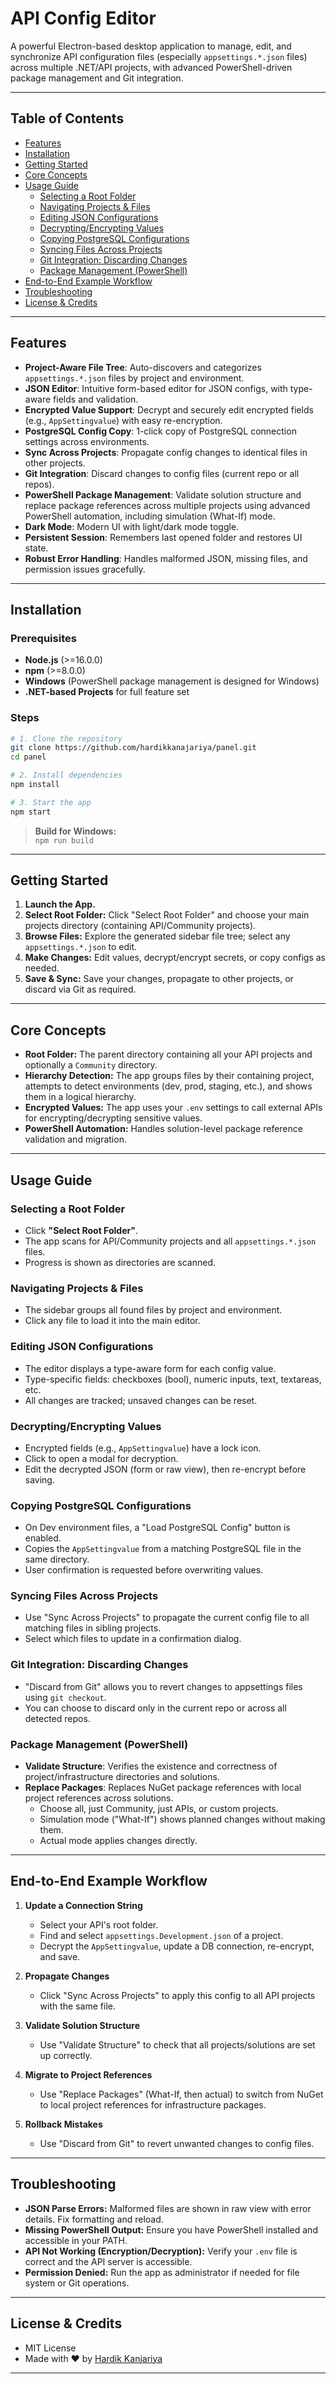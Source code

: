 # API Config Editor

A powerful Electron-based desktop application to manage, edit, and synchronize API configuration files (especially `appsettings.*.json` files) across multiple .NET/API projects, with advanced PowerShell-driven package management and Git integration.

---

## Table of Contents

- [Features](#features)
- [Installation](#installation)
- [Getting Started](#getting-started)
- [Core Concepts](#core-concepts)
- [Usage Guide](#usage-guide)
  - [Selecting a Root Folder](#selecting-a-root-folder)
  - [Navigating Projects & Files](#navigating-projects--files)
  - [Editing JSON Configurations](#editing-json-configurations)
  - [Decrypting/Encrypting Values](#decryptingencrypting-values)
  - [Copying PostgreSQL Configurations](#copying-postgresql-configurations)
  - [Syncing Files Across Projects](#syncing-files-across-projects)
  - [Git Integration: Discarding Changes](#git-integration-discarding-changes)
  - [Package Management (PowerShell)](#package-management-powershell)
- [End-to-End Example Workflow](#end-to-end-example-workflow)
- [Troubleshooting](#troubleshooting)
- [License & Credits](#license--credits)

---

## Features

- **Project-Aware File Tree**: Auto-discovers and categorizes `appsettings.*.json` files by project and environment.
- **JSON Editor**: Intuitive form-based editor for JSON configs, with type-aware fields and validation.
- **Encrypted Value Support**: Decrypt and securely edit encrypted fields (e.g., `AppSettingvalue`) with easy re-encryption.
- **PostgreSQL Config Copy**: 1-click copy of PostgreSQL connection settings across environments.
- **Sync Across Projects**: Propagate config changes to identical files in other projects.
- **Git Integration**: Discard changes to config files (current repo or all repos).
- **PowerShell Package Management**: Validate solution structure and replace package references across multiple projects using advanced PowerShell automation, including simulation (What-If) mode.
- **Dark Mode**: Modern UI with light/dark mode toggle.
- **Persistent Session**: Remembers last opened folder and restores UI state.
- **Robust Error Handling**: Handles malformed JSON, missing files, and permission issues gracefully.

---

## Installation

### Prerequisites

- **Node.js** (>=16.0.0)
- **npm** (>=8.0.0)
- **Windows** (PowerShell package management is designed for Windows)
- **.NET-based Projects** for full feature set

### Steps

```bash
# 1. Clone the repository
git clone https://github.com/hardikkanajariya/panel.git
cd panel

# 2. Install dependencies
npm install

# 3. Start the app
npm start
```

> **Build for Windows:**  
> `npm run build`

---

## Getting Started

1. **Launch the App.**
2. **Select Root Folder:** Click "Select Root Folder" and choose your main projects directory (containing API/Community projects).
3. **Browse Files:** Explore the generated sidebar file tree; select any `appsettings.*.json` to edit.
4. **Make Changes:** Edit values, decrypt/encrypt secrets, or copy configs as needed.
5. **Save & Sync:** Save your changes, propagate to other projects, or discard via Git as required.

---

## Core Concepts

- **Root Folder:** The parent directory containing all your API projects and optionally a `Community` directory.
- **Hierarchy Detection:** The app groups files by their containing project, attempts to detect environments (dev, prod, staging, etc.), and shows them in a logical hierarchy.
- **Encrypted Values:** The app uses your `.env` settings to call external APIs for encrypting/decrypting sensitive values.
- **PowerShell Automation:** Handles solution-level package reference validation and migration.

---

## Usage Guide

### Selecting a Root Folder

- Click **"Select Root Folder"**.
- The app scans for API/Community projects and all `appsettings.*.json` files.
- Progress is shown as directories are scanned.

### Navigating Projects & Files

- The sidebar groups all found files by project and environment.
- Click any file to load it into the main editor.

### Editing JSON Configurations

- The editor displays a type-aware form for each config value.
- Type-specific fields: checkboxes (bool), numeric inputs, text, textareas, etc.
- All changes are tracked; unsaved changes can be reset.

### Decrypting/Encrypting Values

- Encrypted fields (e.g., `AppSettingvalue`) have a lock icon.
- Click to open a modal for decryption.
- Edit the decrypted JSON (form or raw view), then re-encrypt before saving.

### Copying PostgreSQL Configurations

- On Dev environment files, a "Load PostgreSQL Config" button is enabled.
- Copies the `AppSettingvalue` from a matching PostgreSQL file in the same directory.
- User confirmation is requested before overwriting values.

### Syncing Files Across Projects

- Use "Sync Across Projects" to propagate the current config file to all matching files in sibling projects.
- Select which files to update in a confirmation dialog.

### Git Integration: Discarding Changes

- "Discard from Git" allows you to revert changes to appsettings files using `git checkout`.
- You can choose to discard only in the current repo or across all detected repos.

### Package Management (PowerShell)

- **Validate Structure**: Verifies the existence and correctness of project/infrastructure directories and solutions.
- **Replace Packages**: Replaces NuGet package references with local project references across solutions.
  - Choose all, just Community, just APIs, or custom projects.
  - Simulation mode ("What-If") shows planned changes without making them.
  - Actual mode applies changes directly.

---

## End-to-End Example Workflow

1. **Update a Connection String**
    - Select your API's root folder.
    - Find and select `appsettings.Development.json` of a project.
    - Decrypt the `AppSettingvalue`, update a DB connection, re-encrypt, and save.

2. **Propagate Changes**
    - Click "Sync Across Projects" to apply this config to all API projects with the same file.

3. **Validate Solution Structure**
    - Use "Validate Structure" to check that all projects/solutions are set up correctly.

4. **Migrate to Project References**
    - Use "Replace Packages" (What-If, then actual) to switch from NuGet to local project references for infrastructure packages.

5. **Rollback Mistakes**
    - Use "Discard from Git" to revert unwanted changes to config files.

---

## Troubleshooting

- **JSON Parse Errors:** Malformed files are shown in raw view with error details. Fix formatting and reload.
- **Missing PowerShell Output:** Ensure you have PowerShell installed and accessible in your PATH.
- **API Not Working (Encryption/Decryption):** Verify your `.env` file is correct and the API server is accessible.
- **Permission Denied:** Run the app as administrator if needed for file system or Git operations.

---

## License & Credits

- MIT License
- Made with ❤️ by [Hardik Kanjariya](https://github.com/hardikkanajariya)

---
